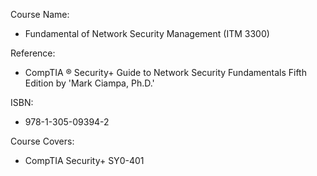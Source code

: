 Course Name:
- Fundamental of Network Security Management (ITM 3300)

Reference:
- CompTIA ® Security+ Guide to Network Security Fundamentals Fifth Edition by 'Mark Ciampa, Ph.D.'

ISBN:
- 978-1-305-09394-2

Course Covers:
- CompTIA Security+ SY0-401
